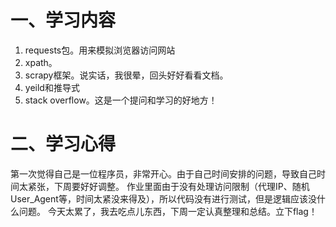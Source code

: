 # 一、学习内容
1. requests包。用来模拟浏览器访问网站
2. xpath。
3. scrapy框架。说实话，我很晕，回头好好看看文档。
4. yeild和推导式
2. stack overflow。这是一个提问和学习的好地方！
# 二、学习心得
第一次觉得自己是一位程序员，非常开心。由于自己时间安排的问题，导致自己时间太紧张，下周要好好调整。
作业里面由于没有处理访问限制（代理IP、随机User_Agent等，时间太紧没来得及），所以代码没有进行测试，但是逻辑应该没什么问题。
今天太累了，我去吃点儿东西，下周一定认真整理和总结。立下flag！